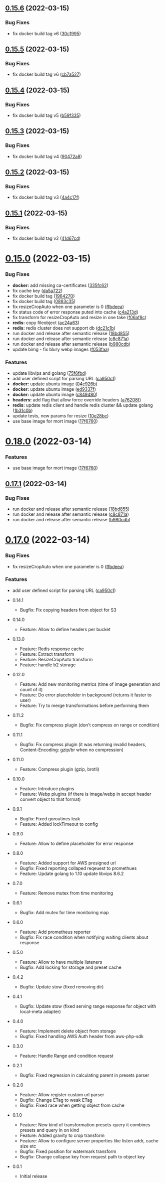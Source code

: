 ## [0.15.6](https://github.com/aldor007/mort/compare/v0.15.5...v0.15.6) (2022-03-15)


### Bug Fixes

* fix docker build tag v6 ([30c1995](https://github.com/aldor007/mort/commit/30c1995e61860699f558f610ffd49f38cc229b6b))

## [0.15.5](https://github.com/aldor007/mort/compare/v0.15.4...v0.15.5) (2022-03-15)


### Bug Fixes

* fix docker build tag v6 ([cb7a527](https://github.com/aldor007/mort/commit/cb7a527f421bc46cdb0bc5aef48155fcdcdd86ef))

## [0.15.4](https://github.com/aldor007/mort/compare/v0.15.3...v0.15.4) (2022-03-15)


### Bug Fixes

* fix docker build tag v5 ([b59f335](https://github.com/aldor007/mort/commit/b59f335a1885d8f002bd8a8bfe34704d550e3328))

## [0.15.3](https://github.com/aldor007/mort/compare/v0.15.2...v0.15.3) (2022-03-15)


### Bug Fixes

* fix docker build tag v4 ([90472a8](https://github.com/aldor007/mort/commit/90472a86f6800b4e8843f55838fa8b812a9c724a))

## [0.15.2](https://github.com/aldor007/mort/compare/v0.15.1...v0.15.2) (2022-03-15)


### Bug Fixes

* fix docker build tag v3 ([4a4c17f](https://github.com/aldor007/mort/commit/4a4c17f21be9e309ed89cd1e7b7831022a28e1de))

## [0.15.1](https://github.com/aldor007/mort/compare/v0.15.0...v0.15.1) (2022-03-15)


### Bug Fixes

* fix docker build tag v2 ([41d67cd](https://github.com/aldor007/mort/commit/41d67cd2f50b19373c6f854b154b6f9d68ba5e3e))

# [0.15.0](https://github.com/aldor007/mort/compare/v0.14.1...v0.15.0) (2022-03-15)


### Bug Fixes

* **docker:** add missing ca-certificates ([335fc62](https://github.com/aldor007/mort/commit/335fc622c98e97207e3f71c0ecb82b1166d7e99a))
* fix cache key ([da5a722](https://github.com/aldor007/mort/commit/da5a7225c766fafe3090b8d7da8d4dce15ea75a1))
* fix docker build tag ([1964270](https://github.com/aldor007/mort/commit/196427082a7cdff93f6b0dd6d43f337708e6af16))
* fix docker build tag ([0883c35](https://github.com/aldor007/mort/commit/0883c3525277ab8f92184c110914fb7b89c8c369))
* fix resizeCropAuto when one parameter is 0 ([ffbdeea](https://github.com/aldor007/mort/commit/ffbdeeace392cc31eddf25789eeaf86ecee97c11))
* fix status code of error response puted into cache ([c4a213d](https://github.com/aldor007/mort/commit/c4a213d7a3c9cfb1eab156d84e35fd86b4792994))
* fix transform for resizeCropAuto and resize in one take ([f06af8c](https://github.com/aldor007/mort/commit/f06af8c798b53b773a35445e24d61ab3ff510496))
* **redis:** copy fileobject ([ac24a63](https://github.com/aldor007/mort/commit/ac24a6378f38f4725e3a766465e2596c0df32e16))
* **redis:** redis cluster does not support db ([dc21c1b](https://github.com/aldor007/mort/commit/dc21c1bd3f7c03d8b465b2aeaa4da95b7f0523d2))
* run docker and release after semantic release ([18bd855](https://github.com/aldor007/mort/commit/18bd855bee9a2f47ca3cc7b1ff97cb6a00cf05f6))
* run docker and release after semantic release ([c8c871a](https://github.com/aldor007/mort/commit/c8c871a0b7349ec6819ae22b56f831786eac3563))
* run docker and release after semantic release ([b980cdb](https://github.com/aldor007/mort/commit/b980cdb0c5ba65a4ceea3b47e22649f9636f80f5))
* update bimg - fix blury webp images ([f053faa](https://github.com/aldor007/mort/commit/f053faa82faf50e671525d3551d78b59a07c9708))


### Features

*  update libvips and golang ([75f6fbd](https://github.com/aldor007/mort/commit/75f6fbdc02253c96d38a82374261c1e8fef000a9))
* add user defined script for parsing URL ([ca950c1](https://github.com/aldor007/mort/commit/ca950c148aecaf72363b5f659a2b4fe72109003c))
* **docker:** update ubuntu image ([04c926b](https://github.com/aldor007/mort/commit/04c926bd48d02071fc525d42822f2fab77b64183))
* **docker:** update ubuntu image ([ed9337f](https://github.com/aldor007/mort/commit/ed9337f2c02a878ce3f57838e115990f2d5d748c))
* **docker:** update ubuntu image ([c849480](https://github.com/aldor007/mort/commit/c849480140062207d380458dd3a62837f106c0d1))
* **headers:** add flag that allow force override headers ([a76208f](https://github.com/aldor007/mort/commit/a76208f1729c944b0d2b6741f8fca135a0ff0e3f))
* **redis:** update redis client and handle redis cluster && update golang ([1b31c0b](https://github.com/aldor007/mort/commit/1b31c0b10d6a51c690144b11fb0beae94e2c8dc0))
* update tests, new params for resize ([10e28bc](https://github.com/aldor007/mort/commit/10e28bc7d3650354a43629f6577e39313921833c))
* use base image for mort image ([17f6760](https://github.com/aldor007/mort/commit/17f67603d675396bbc5efd96d4a6a7277ee687cf))

# [0.18.0](https://github.com/aldor007/mort/compare/0.17.1...0.18.0) (2022-03-14)


### Features

* use base image for mort image ([17f6760](https://github.com/aldor007/mort/commit/17f67603d675396bbc5efd96d4a6a7277ee687cf))

## [0.17.1](https://github.com/aldor007/mort/compare/0.17.0...0.17.1) (2022-03-14)


### Bug Fixes

* run docker and release after semantic release ([18bd855](https://github.com/aldor007/mort/commit/18bd855bee9a2f47ca3cc7b1ff97cb6a00cf05f6))
* run docker and release after semantic release ([c8c871a](https://github.com/aldor007/mort/commit/c8c871a0b7349ec6819ae22b56f831786eac3563))
* run docker and release after semantic release ([b980cdb](https://github.com/aldor007/mort/commit/b980cdb0c5ba65a4ceea3b47e22649f9636f80f5))

# [0.17.0](https://github.com/aldor007/mort/compare/0.16.1...0.17.0) (2022-03-14)


### Bug Fixes

* fix resizeCropAuto when one parameter is 0 ([ffbdeea](https://github.com/aldor007/mort/commit/ffbdeeace392cc31eddf25789eeaf86ecee97c11))


### Features

* add user defined script for parsing URL ([ca950c1](https://github.com/aldor007/mort/commit/ca950c148aecaf72363b5f659a2b4fe72109003c))

* 0.14.1
     * Bugfix: Fix copying headers from object for S3 
* 0.14.0
     * Feature: Allow to define headers per bucket
* 0.13.0
     * Feature: Redis response cache
     * Feature: Extract transform
     * Feature: ResizeCropAuto transform
     * Feature: handle b2 storage
* 0.12.0    
    * Feature: Add new monitoring metrics (time of image generation and count of it)
    * Feature: Do error placeholder in background (returns it faster to user)
    * Feature: Try to merge transformations before performing them
* 0.11.2
    * Bugfix: Fix compress plugin (don't compress on range or condition)
* 0.11.1
    * Bugfix: Fix compress plugin (it was returning invalid headers, Content-Encoding: gzip/br when no compression)
* 0.11.0
    * Feature: Compress plugin (gzip, brotli)
* 0.10.0
    * Feature: Introduce plugins
    * Feature: Webp plugins (if there is image/webp in accept header convert object to that format)
* 0.9.1
    * Bugfix: Fixed goroutines leak
    * Feature: Added lockTimeout to config 
* 0.9.0
    * Feature: Allow to define placeholder for error response 
* 0.8.0
    * Feature: Added support for AWS presigned url
    * Bugfix: Fixed reporting collaped reqeuest to promethues
    * Feature: Update golang to 1.10 update libvips 8.6.2 
* 0.7.0
    * Feature: Remove mutex from time monitoring 
* 0.6.1
    * Bugfix: Add mutex for time monitoring map 
* 0.6.0
    * Feature: Add prometheus reporter
    * Bugfix: Fix race condition when notifying waiting clients about response 
* 0.5.0
    * Feature: Allow to have multiple listeners
    * Bugfix: Add locking for storage and preset cache
* 0.4.2
    * Bugfix: Update stow (fixed removing dir) 
* 0.4.1
    * Bugfix: Update stow (fixed serving range response for object with local-meta adapter) 
* 0.4.0
    * Feature: Implement delete object from storage
    * Bugfix: Fixed handling AWS Auth header from aws-php-sdk
* 0.3.0
    * Feature: Handle Range and condition request
* 0.2.1
    * Bugfix: Fixed regression in calculating parent in presets parser
* 0.2.0
    * Feature: Allow register custom url parser 
    * Bugfix: Change ETag to weak ETag
    * Bugfix: Fixed race when getting object from cache
* 0.1.0
    * Feature: New kind of transformation presets-query it combines presets and query in on kind
    * Feature: Added gravity to crop transform
    * Feature: Allow to configure server properties like listen addr, cache size etc
    * Bugfix: Fixed position for watermark transform
    * Bugfix: Change collapse key from request path to object key
* 0.0.1 
    * Initial release
